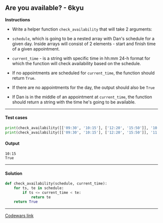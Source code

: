 ## Are you available? - 6kyu

**Instructions**

- Write a helper function `check_availability` that will take 2 arguments:

- `schedule`, which is going to be a nested array with Dan's schedule for a given day. Inside arrays will consist of 2 elements - start and finish time of a given appointment.

- `current_time` - is a string with specific time in hh:mm 24-h format for which the function will check availability based on the schedule.

- If no appointments are scheduled for `current_time`, the function should return `True`.

- If there are no appointments for the day, the output should also be `True`

- If Dan is in the middle of an appointment at `current_time`, the function should return a string with the time he's going to be available.

---

#### Test cases

```python
print(check_availability([['09:30', '10:15'], ['12:20', '15:50']], '10:00'))
print(check_availability([['09:30', '10:15'], ['12:20', '15:50']], '11:00'))
```

#### Output
```
10:15
True
```

---

#### Solution

```python
def check_availability(schedule, current_time):
    for ts, te in schedule:
        if ts <= current_time < te:
            return te
    return True
```

---


[Codewars link](https://www.codewars.com/kata/5603002927a683441f0000cb)
